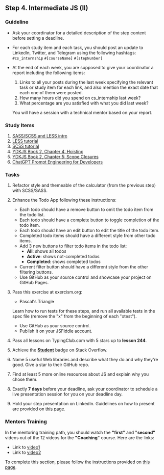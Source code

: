 ## Step 4. Intermediate JS (II)

### Guideline

- Ask your coordinator for a detailed description of the step content before setting a deadline.

- For each study item and each task, you should post an update to LinkedIn, Twitter, and Telegram using the following hashtags:
`#cs_internship`
`#[courseName]`
`#[stepNumber]`

- At the end of each week, you are supposed to give your coordinator a report including the following items:
  1. Links to all your posts during the last week specifying the relevant task or study item for each link, and also mention the exact date that each one of them were posted.
  2. How many hours did you spend on cs_internship last week?
  3. What percentage are you satisfied with what you did last week?

  You will have a session with a technical mentor based on your report.

### Study Items <!-- omit in toc -->

1. [SASS/SCSS and LESS intro](https://www.ionos.com/digitalguide/websites/web-development/sass/)
2. [LESS tutorial](https://lesscss.org/)
3. [SCSS tutorial](https://www.w3schools.com/sass/default.php)
4. [YDKJS Book 2, Chapter 4: Hoisting](https://github.com/getify/You-Dont-Know-JS/blob/1st-ed/scope%20%26%20closures/ch4.md)
5. [YDKJS Book 2, Chapter 5: Scope Closures](https://github.com/getify/You-Dont-Know-JS/blob/1st-ed/scope%20%26%20closures/ch5.md)
6. [ChatGPT Prompt Engineering for Developers](https://learn.deeplearning.ai/courses/chatgpt-prompt-eng/lesson/dfbds/introduction)

### Tasks <!-- omit in toc -->

1. Refactor style and themeable of the calculator (from the previous step) with SCSS/SASS.

2. Enhance the Todo App following these instructions:

   - Each todo should have a remove button to omit the todo item from the todo list.
   - Each todo should have a complete button to toggle completion of the todo item.
   - Each todo should have an edit button to edit the title of the todo item.
   - Completed todo items should have a different style from other todo items.
   - Add 3 new buttons to filter todo items in the todo list:
     - **All**: shows all todos
     - **Active**: shows not-completed todos
     - **Completed**: shows completed todos
   - Current filter button should have a different style from the other filtering buttons.
   - Use GitHub as your source control and showcase your project on GitHub Pages.

3. Pass this exercise at exercism.org:

   - Pascal's Triangle

   Learn how to run tests for these steps, and run all available tests in the spec file (remove the "x" from the beginning of each "xtest").

   - Use GitHub as your source control.
   - Publish it on your JSFiddle account.

4. Pass all lessons on TypingClub.com with 5 stars up to **lesson 244**.

5. Achieve the [**Student**](https://stackoverflow.com/help/badges/2/student) badge on Stack Overflow.

6. Name 5 useful Web libraries and describe what they do and why they're good. Give a star to their GitHub repo.

7. Find at least 5 more online resources about JS and explain why you chose them.

8. Exactly **7 days** before your deadline, ask your coordinator to schedule a live presentation session for you on your deadline day.

9. Hold your step presentation on LinkedIn. Guidelines on how to present are provided on [this page](https://github.com/cs-internship/cs-internship-spec/blob/master/courses/presentation-guidelines.md).

### Mentors Training

In the mentoring training path, you should watch the **"first"** and **"second"** videos out of the 12 videos for the **"Coaching"** course. Here are the links:

- Link to [video1](https://drive.google.com/drive/folders/1O__WMdInuPReT-vxaCvBZXLIboJJxbzq?usp=share_link)
- Link to [video2](https://drive.google.com/drive/folders/1y_mkcHY05rmvsItvC8jFw5ly8tdiEvsC?usp=share_link)

To complete this section, please follow the instructions provided on [this page](https://github.com/cs-internship/cs-internship-spec/blob/master/courses/mentoring-workshops-instruction.md).
 

